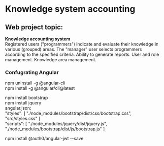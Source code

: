 # Knowledge system accounting
<h2>Web project topic:</h2>
<b>Knowledge accounting system</b><br/>
Registered users (&quot;programmers&quot;) indicate and evaluate their knowledge in various (grouped) areas.
The &quot;manager&quot; user selects programmers according to the specified criteria. Ability to generate
reports. User and role management. Knowledge area management.

<h3>Confugrating Angular</h3>
npm uninstall -g @angular-cli<br/>
npm install -g @angular/cli@latest<br/>

npm install bootstrap<br/>
npm install jquery<br/>
angular.json:<br/>
 "styles": [
            "./node_modules/bootstrap/dist/css/bootstrap.css",
            "src/styles.css"
           ]<br/>
 "scripts": [
             "./node_modules/jquery/dist/jquery.js",
             "./node_modules/bootstrap/dist/js/bootstrap.js" 
            ]<br/>

npm install @auth0/angular-jwt --save
